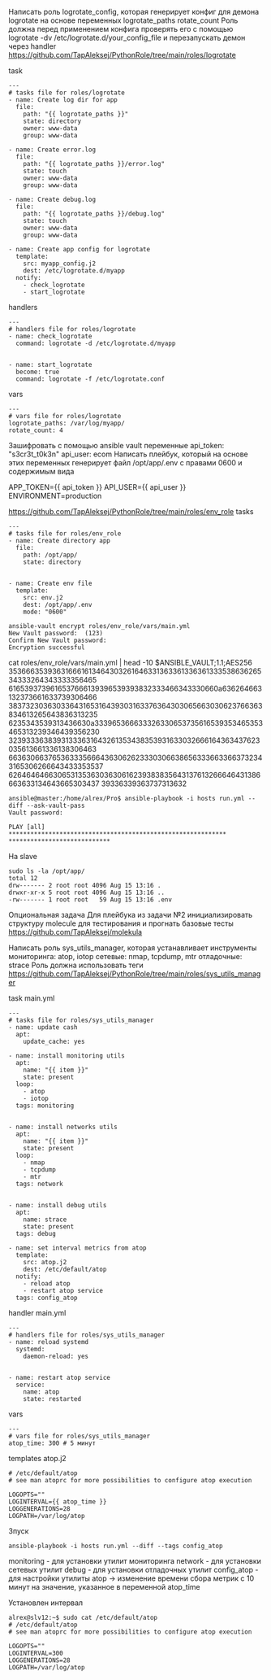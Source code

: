 Написать роль logrotate_config, которая генерирует конфиг для демона logrotate на основе переменных
logrotate_paths
rotate_count
Роль должна перед применением конфига 
проверять его с помощью 
logrotate -dv /etc/logrotate.d/your_config_file 
и перезапускать демон через handler
https://github.com/TapAleksej/PythonRole/tree/main/roles/logrotate

task
```
---
# tasks file for roles/logrotate
- name: Create log dir for app
  file:
    path: "{{ logrotate_paths }}"
    state: directory
    owner: www-data
    group: www-data

- name: Create error.log
  file:
    path: "{{ logrotate_paths }}/error.log"
    state: touch
    owner: www-data
    group: www-data

- name: Create debug.log
  file:
    path: "{{ logrotate_paths }}/debug.log"
    state: touch
    owner: www-data
    group: www-data

- name: Create app config for logrotate
  template:
    src: myapp_config.j2
    dest: /etc/logrotate.d/myapp
  notify:
    - check_logrotate
    - start_logrotate
```
handlers
```
---
# handlers file for roles/logrotate
- name: check_logrotate
  command: logrotate -d /etc/logrotate.d/myapp


- name: start_logrotate
  become: true
  command: logrotate -f /etc/logrotate.conf
```
vars
```
---
# vars file for roles/logrotate
logrotate_paths: /var/log/myapp/
rotate_count: 4
```

Зашифровать с помощью ansible vault переменные
api_token: "s3cr3t_t0k3n"
api_user: ecom
Написать плейбук, который на основе этих переменных генерирует файл /opt/app/.env с правами 0600 и содержимым вида

APP_TOKEN={{ api_token }}
API_USER={{ api_user }}
ENVIRONMENT=production

https://github.com/TapAleksej/PythonRole/tree/main/roles/env_role
tasks
```
---
# tasks file for roles/env_role
- name: Create directory app
  file:
    path: /opt/app/    
    state: directory


- name: Create env file
  template:
    src: env.j2
    dest: /opt/app/.env
    mode: "0600"
```

```
ansible-vault encrypt roles/env_role/vars/main.yml
New Vault password:  (123)
Confirm New Vault password: 
Encryption successful
```
cat  roles/env_role/vars/main.yml | head -10
$ANSIBLE_VAULT;1.1;AES256
35366635393631666161346430326164633136336133636133353863626534333264343333356465
6165393739616537666139396539393832333466343330660a636264663132373661633739306466
38373230363033643165316439303163376364303065663030623766363834613265643836313235
6235343539313436630a333965366633326330653735616539353465353465313239346439356230
32393336383931333631643261353438353931633032666164363437623035613661336138306463
66363066376536333566643630626233303066386563336633663732343165306266643433353537
62646464663065313536303630616239383835643137613266646431386663633134643665303437
39336339363737313632


```
ansible@master:/home/alrex/Pro$ ansible-playbook -i hosts run.yml --diff --ask-vault-pass
Vault password: 

PLAY [all] ************************************************************
****************************
```

На slave
```
sudo ls -la /opt/app/
total 12
drw------- 2 root root 4096 Aug 15 13:16 .
drwxr-xr-x 5 root root 4096 Aug 15 13:16 ..
-rw------- 1 root root   59 Aug 15 13:16 .env

```


Опциональная задача
Для плейбука из задачи №2 инициализировать структуру molecule для тестирования и прогнать базовые тесты
https://github.com/TapAleksej/molekula

Написать роль sys_utils_manager, которая устанавливает инструменты
мониторинга: atop, iotop
сетевые: nmap, tcpdump, mtr
отладочные: strace
Роль должна использовать теги
https://github.com/TapAleksej/PythonRole/tree/main/roles/sys_utils_manager

task
main.yml
```
---
# tasks file for roles/sys_utils_manager
- name: update cash
  apt:
    update_cache: yes

- name: install monitoring utils
  apt:
    name: "{{ item }}"
    state: present
  loop:
    - atop
    - iotop
  tags: monitoring


- name: install networks utils
  apt:
    name: "{{ item }}"
    state: present
  loop:
    - nmap
    - tcpdump
    - mtr
  tags: network


- name: install debug utils
  apt:
    name: strace
    state: present
  tags: debug

- name: set interval metrics from atop
  template:
    src: atop.j2
    dest: /etc/default/atop
  notify:
    - reload atop
    - restart atop service
  tags: config_atop
```

handler
main.yml
```
---
# handlers file for roles/sys_utils_manager
- name: reload systemd
  systemd:
    daemon-reload: yes


- name: restart atop service
  service:
    name: atop
    state: restarted
```



vars
```
---
# vars file for roles/sys_utils_manager
atop_time: 300 # 5 минут
```

templates
atop.j2
```
# /etc/default/atop
# see man atoprc for more possibilities to configure atop execution

LOGOPTS=""
LOGINTERVAL={{ atop_time }}
LOGGENERATIONS=28
LOGPATH=/var/log/atop
```


Зпуск
```
ansible-playbook -i hosts run.yml --diff --tags config_atop
```


monitoring - для установки утилит мониторинга
network - для установки сетевых утилит
debug - для установки отладочных утилит
config_atop - для настройки утилиты atop -> 
изменение времени сбора метрик с 10 минут на значение, 
указанное в переменной atop_time

Установлен интервал
```
alrex@slv12:~$ sudo cat /etc/default/atop
# /etc/default/atop
# see man atoprc for more possibilities to configure atop execution

LOGOPTS=""
LOGINTERVAL=300
LOGGENERATIONS=28
LOGPATH=/var/log/atop
```